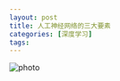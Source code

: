 ```yaml
---
layout: post
title: 人工神经网络的三大要素
categories: [深度学习]
tags: 
---
```


 ![photo]({{site.url}}/assets/img/微信图片_20221108172435.jpg)